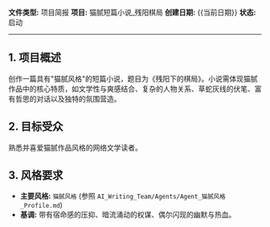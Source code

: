 \
**文件类型:** 项目简报
**项目:** 猫腻短篇小说_残阳棋局
**创建日期:** {{当前日期}}
**状态:** 启动

---

## 1. 项目概述

创作一篇具有"猫腻风格"的短篇小说，题目为《残阳下的棋局》。小说需体现猫腻作品中的核心特质，如文学性与爽感结合、复杂的人物关系、草蛇灰线的伏笔、富有哲思的对话以及独特的氛围营造。

## 2. 目标受众

熟悉并喜爱猫腻作品风格的网络文学读者。

## 3. 风格要求

*   **主要风格:** `猫腻风格` (参照 `AI_Writing_Team/Agents/Agent_猫腻风格_Profile.md`)
*   **基调:** 带有宿命感的压抑、暗流涌动的权谋、偶尔闪现的幽默与热血。
 